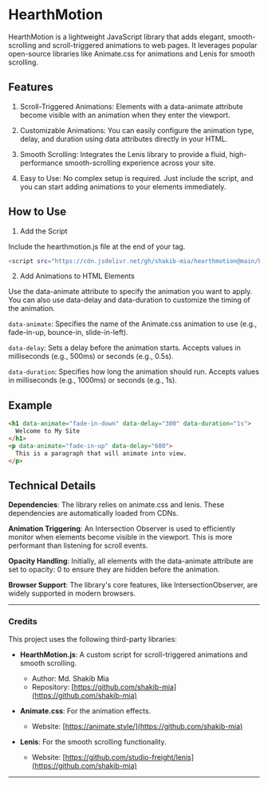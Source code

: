 # HearthMotion

HearthMotion is a lightweight JavaScript library that adds elegant, smooth-scrolling and scroll-triggered animations to web pages. It leverages popular open-source libraries like Animate.css for animations and Lenis for smooth scrolling.

## Features

1. Scroll-Triggered Animations: Elements with a data-animate attribute become visible with an animation when they enter the viewport.

2. Customizable Animations: You can easily configure the animation type, delay, and duration using data attributes directly in your HTML.

3. Smooth Scrolling: Integrates the Lenis library to provide a fluid, high-performance smooth-scrolling experience across your site.

4. Easy to Use: No complex setup is required. Just include the script, and you can start adding animations to your elements immediately.

## How to Use

1. Add the Script

Include the hearthmotion.js file at the end of your <body> tag.

```bash
<script src="https://cdn.jsdelivr.net/gh/shakib-mia/hearthmotion@main/hearthmotion.js"></script>
```

2. Add Animations to HTML Elements

Use the data-animate attribute to specify the animation you want to apply. You can also use data-delay and data-duration to customize the timing of the animation.

`data-animate`: Specifies the name of the Animate.css animation to use (e.g., fade-in-up, bounce-in, slide-in-left).

`data-delay`: Sets a delay before the animation starts. Accepts values in milliseconds (e.g., 500ms) or seconds (e.g., 0.5s).

`data-duration`: Specifies how long the animation should run. Accepts values in milliseconds (e.g., 1000ms) or seconds (e.g., 1s).

## Example

```HTML
<h1 data-animate="fade-in-down" data-delay="300" data-duration="1s">
  Welcome to My Site
</h1>
<p data-animate="fade-in-up" data-delay="600">
  This is a paragraph that will animate into view.
</p>
```

## Technical Details

**Dependencies**: The library relies on animate.css and lenis. These dependencies are automatically loaded from CDNs.

**Animation Triggering**: An Intersection Observer is used to efficiently monitor when elements become visible in the viewport. This is more performant than listening for scroll events.

**Opacity Handling**: Initially, all elements with the data-animate attribute are set to opacity: 0 to ensure they are hidden before the animation.

**Browser Support**: The library's core features, like IntersectionObserver, are widely supported in modern browsers.

---

### Credits

This project uses the following third-party libraries:

- **HearthMotion.js**: A custom script for scroll-triggered animations and smooth scrolling.

  - Author: Md. Shakib Mia
  - Repository: [https://github.com/shakib-mia](https://github.com/shakib-mia)

- **Animate.css**: For the animation effects.

  - Website: [https://animate.style/](https://github.com/shakib-mia)

- **Lenis**: For the smooth scrolling functionality.
  - Website: [https://github.com/studio-freight/lenis](https://github.com/shakib-mia)

---

